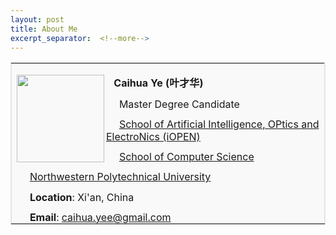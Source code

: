 ```yaml
---
layout: post
title: About Me
excerpt_separator:  <!--more-->
---
```

<style>
p.ex1 {margin-bottom:-0.1cm}
p.ex2 {margin-bottom: 0cm}
</style>
<table width="100%" border="1" bordercolor="#e5e5e5">
<tbody>
<tr>
<td style="background-color: #f9f9f9;"> <!--td不加粗，th加粗-->

<p class="ex2"><img src="https://caihuaye.github.io/images/2_inches.JPG" alt="" width="140" align="left" /></p>
<p class="ex1"><t0><span><strong> &ensp; Caihua Ye (叶才华)</strong></span></t0></p>
<p class="ex1"><t1><span> &ensp;&nbsp;&nbsp; Master Degree Candidate </span></t1></p>
<p class="ex1"><t1><span> &ensp;&nbsp;&nbsp; <a href="http://iopen.nwpu.edu.cn/" target="_blank">School of Artificial Intelligence, OPtics and ElectroNics (iOPEN)</a></span></t1></p>
<p class="ex1"><t1><span> &ensp;&nbsp;&nbsp; <a href="https://jsj.nwpu.edu.cn/" target="_blank">School of Computer Science</a></span></t1></p>
<p class="ex1"><t1><span> &ensp;&nbsp;&nbsp; <a href="https://www.nwpu.edu.cn/index.htm" target="_blank">Northwestern Polytechnical University</a></span></t1></p>
<p class="ex1"><t1><strong> &ensp;&nbsp;&nbsp; Location</strong>: Xi'an, China&nbsp;&nbsp;&nbsp;&nbsp;&nbsp;&nbsp;</t1></p>
<p class="ex1"><t1><strong> &ensp;&nbsp;&nbsp; Email</strong>: <a href="mailto:caihua.yee@gmail.com">caihua.yee@gmail.com</a></t1></p>
</td>
</tr>
</tbody>
</table>
